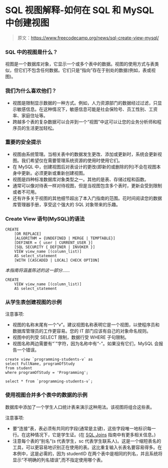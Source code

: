 # SQL 视图解释-如何在 SQL 和 MySQL 中创建视图

> 原文：<https://www.freecodecamp.org/news/sql-create-view-mysql/>

### SQL 中的视图是什么？

视图是一个数据库对象，它显示一个或多个表中的数据。视图的使用方式与表类似，但它们不包含任何数据。它们只是“指向”存在于别处的数据(例如，表或视图)。

### 我们为什么喜欢他们？

*   视图是限制显示数据的一种方式。例如，人力资源部门的数据经过过滤，只显示敏感信息。在这种情况下，敏感信息可能是社会保险号、员工性别、工资率、家庭住址等。
*   跨越多个表的复杂数据可以合并到一个“视图”中这可以让您的业务分析师和程序员的生活更加轻松。

### 重要的安全提示

*   视图由系统管理。当相关表中的数据发生更改、添加或更新时，系统会更新视图。我们希望仅在需要管理系统资源的使用时使用它们。
*   在 MySQL 中，创建视图后对表设计的更改(即新的或删除的列)不会在视图本身中更新。必须更新或重新创建视图。
*   视图是四种标准数据库对象类型之一。其他的是表、存储过程和函数。
*   通常可以像对待表一样对待视图，但是当视图包含多个表时，更新会受到限制或者不可用。
*   还有许多关于视图的其他细节超出了本入门指南的范围。花时间阅读您的数据库管理器手册，享受这个强大的 SQL 对象带来的乐趣。

### Create View 语句(MySQL)的语法

```
CREATE
    [OR REPLACE]
    [ALGORITHM = {UNDEFINED | MERGE | TEMPTABLE}]
    [DEFINER = { user | CURRENT_USER }]
    [SQL SECURITY { DEFINER | INVOKER }]
    VIEW view_name [(column_list)]
    AS select_statement
	[WITH [CASCADED | LOCAL] CHECK OPTION] 
```

*本指南将涵盖陈述的这一部分……*

```
CREATE
    VIEW view_name [(column_list)]
    AS select_statement 
```

### 从学生表创建视图的示例

注意事项:

*   视图的名称末尾有一个“v”。建议视图名称表明它是一个视图，以使程序员和数据库管理员的工作更容易。您的 IT 部门应该有自己的对象命名规则。
*   视图中的列受 SELECT 限制，数据行受 WHERE 子句限制。
*   视图名称两边需要有“`”字符，因为名称中有“-”。如果没有它们，MySQL 会报告一个错误。

```
create view `programming-students-v` as
select FullName, programOfStudy 
from student 
where programOfStudy = 'Programming';

select * from `programming-students-v`; 
```

### 使用视图合并多个表中的数据的示例

数据库中添加了一个学生人口统计表来演示这种用法。该视图将组合这些表。

注意事项:

*   要“连接”表，表必须有共同的字段(通常是主键)，这些字段唯一地标识每一行。在这种情况下，它是学生证。(在 [SQL Joins](https://guide.freecodecamp.org/sql/sql-joins/index.md) 指南中有更多相关信息。)
*   注意每个表的“别名”(s 代表学生，sc 代表学生联系人)。这是一个缩短表名的工具，可以更容易地识别正在使用的表。这比重复输入长表名要容易得多。在本例中，这是必需的，因为 studentID 在两个表中是相同的列名，并且系统将显示“不明确的列名错误”,而不指定使用哪个表。